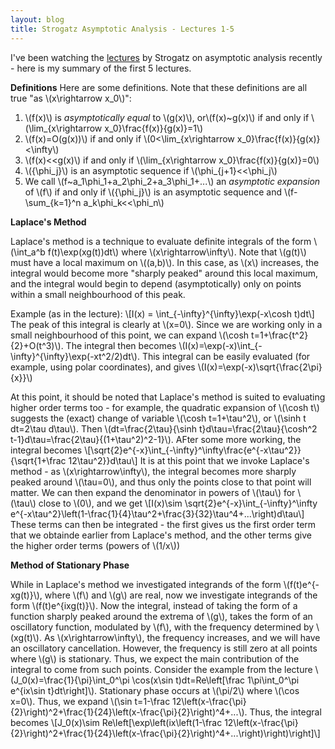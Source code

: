 ```yaml
---
layout: blog
title: Strogatz Asymptotic Analysis - Lectures 1-5
---
```

I've been watching the [lectures](https://www.youtube.com/watch?v=KZsk8B_z8pI&list=PL5EH0ZJ7V0jV7kMYvPcZ7F9oaf_YAlfbI) by Strogatz on asymptotic analysis recently - here is my summary of the first 5 lectures. 

**Definitions**
Here are some definitions. Note that these definitions are all true "as \\(x\rightarrow x_0\\)":
1. \\(f(x)\\) is <em>asymptotically equal</em> to \\(g(x)\\), or\\(f(x)~g(x)\\) if and only if \\(\lim_{x\rightarrow x_0}\frac{f(x)}{g(x)}=1\\)
2. \\(f(x)=O(g(x))\\) if and only if \\(0<\lim_{x\rightarrow x_0}\frac{f(x)}{g(x)}<\infty\\)
3. \\(f(x)<<g(x)\\) if and only if \\(\lim_{x\rightarrow x_0}\frac{f(x)}{g(x)}=0\\)
4. \\({\phi_j}\\) is an asymptotic sequence if \\(\phi_{j+1}<<\phi_j\\)
5. We call \\(f~a_1\phi_1+a_2\phi_2+a_3\phi_1+...\\) an <em>asymptotic expansion</em> of \\(f\\) if and only if \\({\phi_j}\\) is an asymptotic sequence and \\(f-\sum_{k=1}^n a_k\phi_k<<\phi_n\\)

**Laplace's Method**

Laplace's method is a technique to evaluate definite integrals of the form \\(\int_a^b f(t)\exp(xg(t))dt\\) where \\(x\rightarrow\infty\\). Note that \\(g(t)\\) must have a local maximum on \\((a,b)\\). In this case, as \\(x\\) increases, the integral would become more "sharply peaked" around this local maximum, and the integral would begin to depend (asymptotically) only on points within a small neighbourhood of this peak. 

Example (as in the lecture):
\\[I(x) = \int_{-\infty}^{\infty}\exp(-x\cosh t)dt\\]
The peak of this integral is clearly at \\(x=0\\). Since we are working only in a small neighbourhood of this point, we can expand \\(\cosh t=1+\frac{t^2}{2}+O(t^3)\\). The integral then becomes \\(I(x)=\exp(-x)\int_{-\infty}^{\infty}\exp(-xt^2/2)dt\\). This integral can be easily evaluated (for example, using polar coordinates), and gives \\(I(x)=\exp(-x)\sqrt{\frac{2\pi}{x}}\\)

At this point, it should be noted that Laplace's method is suited to evaluating higher order terms too - for example,  the quadratic expansion of \\(\cosh t\\) suggests the (exact) change of variable \\(\cosh t=1+\tau^2\\), or \\(\sinh t dt=2\tau d\tau\\). Then  \\(dt=\frac{2\tau}{\sinh t}d\tau=\frac{2\tau}{\cosh^2 t-1}d\tau=\frac{2\tau}{(1+\tau^2)^2-1}\\). AFter some more working, the integral becomes
\\[\sqrt{2}e^{-x}\int_{-\infty}^\infty\frac{e^{-x\tau^2}}{\sqrt{1+\frac 12\tau^2}}d\tau\\]
It is at this point that we invoke Laplace's method - as \\(x\rightarrow\infty\\), the integral becomes more sharply peaked around \\(\tau=0\\), and thus only the points close to that point will matter. We can then expand the denominator in powers of \\(\tau\\) for \\(\tau\\) close to \\(0\\), and we get
\\[I(x)\sim
\sqrt{2}e^{-x}\int_{-\infty}^\infty e^{-x\tau^2}\left(1-\frac{1}{4}\tau^2+\frac{3}{32}\tau^4+...\right)d\tau\\]
These terms can then be integrated - the first gives us the first order term that we obtainde earlier from Laplace's method, and the other terms give the higher order terms (powers of \\(1/x\\))

**Method of Stationary Phase**

While in Laplace's method we investigated integrands of the form \\(f(t)e^{-xg(t)}\\), where \\(f\\) and \\(g\\) are real, now we investigate integrands of the form \\(f(t)e^{ixg(t)}\\). Now the integral, instead of taking the form of a function sharply peaked around the extrema of \\(g\\), takes the form of an oscillatory function, modulated by \\(f\\), with the frequency determined by \\(xg(t)\\). As \\(x\rightarrow\infty\\), the frequency increases, and we will have an oscillatory cancellation. However, the frequency is still zero at all points where \\(g\\) is stationary. Thus, we expect the main contribution of the integral to come from such points. Consider the example from the lecture \\(J_0(x)=\frac{1}{\pi}\int_0^\pi \cos(x\sin t)dt=Re\left[\frac 1\pi\int_0^\pi e^{ix\sin t}dt\right]\\). Stationary phase occurs at \\(\pi/2\\) where \\(\cos x=0\\). Thus, we expand \\(\sin t=1-\frac 12\left(x-\frac{\pi}{2}\right)^2+\frac{1}{24}\left(x-\frac{\pi}{2}\right)^4+...\\). Thus, the integral becomes
\\[J_0(x)\sim
 Re\left[\exp\left(ix\left(1-\frac 12\left(x-\frac{\pi}{2}\right)^2+\frac{1}{24}\left(x-\frac{\pi}{2}\right)^4+...\right)\right)\right]\\]